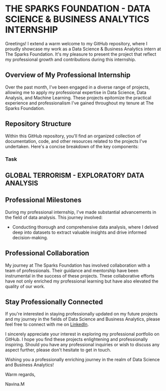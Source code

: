 # THE SPARKS FOUNDATION - DATA SCIENCE & BUSINESS ANALYTICS INTERNSHIP
Greetings! I extend a warm welcome to my GitHub repository, where I proudly showcase my work as a Data Science & Business Analytics intern at The Sparks Foundation. It's my pleasure to present the project that reflect my professional growth and contributions during this internship.

## Overview of My Professional Internship
Over the past month, I've been engaged in a diverse range of projects, allowing me to apply my professional expertise in Data Science, Data Analysis, and Machine Learning. These projects epitomize the practical experience and professionalism I've gained throughout my tenure at The Sparks Foundation.

## Repository Structure
Within this GitHub repository, you'll find an organized collection of documentation, code, and other resources related to the projects I've undertaken. Here's a concise breakdown of the key components:

### Task
## GLOBAL TERRORISM - EXPLORATORY DATA ANALYSIS


## Professional Milestones
During my professional internship, I've made substantial advancements in the field of data analysis. This journey involved:
- Conducting thorough and comprehensive data analysis, where I delved deep into datasets to extract valuable insights and drive informed decision-making.

## Professional Collaboration
My journey at The Sparks Foundation has involved collaboration with a team of professionals. Their guidance and mentorship have been instrumental in the success of these projects. These collaborative efforts have not only enriched my professional learning but have also elevated the quality of our work.

## Stay Professionally Connected
If you're interested in staying professionally updated on my future projects and my journey in the fields of Data Science and Business Analytics, please feel free to connect with me on [LinkedIn](https://www.linkedin.com/in/navina-murugadas2000).

I sincerely appreciate your interest in exploring my professional portfolio on GitHub. I hope you find these projects enlightening and professionally inspiring. Should you have any professional inquiries or wish to discuss any aspect further, please don't hesitate to get in touch.

Wishing you a professionally enriching journey in the realm of Data Science and Business Analytics!

Warm regards,

Navina.M
